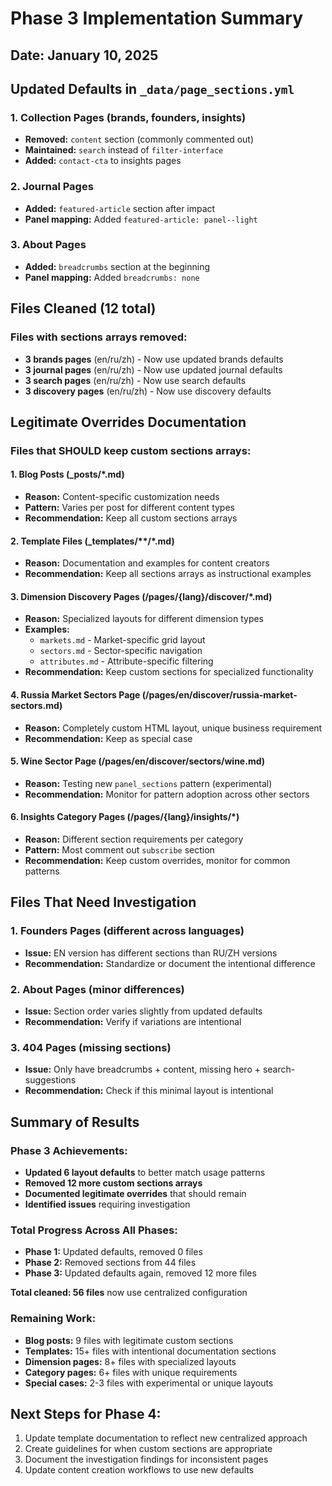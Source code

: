 # Phase 3 Implementation Summary

## Date: January 10, 2025

## Updated Defaults in `_data/page_sections.yml`

### 1. Collection Pages (brands, founders, insights)
- **Removed:** `content` section (commonly commented out)
- **Maintained:** `search` instead of `filter-interface`
- **Added:** `contact-cta` to insights pages

### 2. Journal Pages
- **Added:** `featured-article` section after impact
- **Panel mapping:** Added `featured-article: panel--light`

### 3. About Pages
- **Added:** `breadcrumbs` section at the beginning
- **Panel mapping:** Added `breadcrumbs: none`

## Files Cleaned (12 total)

### Files with sections arrays removed:
- **3 brands pages** (en/ru/zh) - Now use updated brands defaults
- **3 journal pages** (en/ru/zh) - Now use updated journal defaults  
- **3 search pages** (en/ru/zh) - Now use search defaults
- **3 discovery pages** (en/ru/zh) - Now use discovery defaults

## Legitimate Overrides Documentation

### Files that SHOULD keep custom sections arrays:

#### 1. **Blog Posts** (_posts/*.md)
- **Reason:** Content-specific customization needs
- **Pattern:** Varies per post for different content types
- **Recommendation:** Keep all custom sections arrays

#### 2. **Template Files** (_templates/**/*.md)
- **Reason:** Documentation and examples for content creators
- **Recommendation:** Keep all sections arrays as instructional examples

#### 3. **Dimension Discovery Pages** (/pages/{lang}/discover/*.md)
- **Reason:** Specialized layouts for different dimension types
- **Examples:** 
  - `markets.md` - Market-specific grid layout
  - `sectors.md` - Sector-specific navigation
  - `attributes.md` - Attribute-specific filtering
- **Recommendation:** Keep custom sections for specialized functionality

#### 4. **Russia Market Sectors Page** (/pages/en/discover/russia-market-sectors.md)
- **Reason:** Completely custom HTML layout, unique business requirement
- **Recommendation:** Keep as special case

#### 5. **Wine Sector Page** (/pages/en/discover/sectors/wine.md)
- **Reason:** Testing new `panel_sections` pattern (experimental)
- **Recommendation:** Monitor for pattern adoption across other sectors

#### 6. **Insights Category Pages** (/pages/{lang}/insights/*)
- **Reason:** Different section requirements per category
- **Pattern:** Most comment out `subscribe` section
- **Recommendation:** Keep custom overrides, monitor for common patterns

## Files That Need Investigation

### 1. **Founders Pages** (different across languages)
- **Issue:** EN version has different sections than RU/ZH versions
- **Recommendation:** Standardize or document the intentional difference

### 2. **About Pages** (minor differences)
- **Issue:** Section order varies slightly from updated defaults
- **Recommendation:** Verify if variations are intentional

### 3. **404 Pages** (missing sections)
- **Issue:** Only have breadcrumbs + content, missing hero + search-suggestions
- **Recommendation:** Check if this minimal layout is intentional

## Summary of Results

### Phase 3 Achievements:
- **Updated 6 layout defaults** to better match usage patterns
- **Removed 12 more custom sections arrays** 
- **Documented legitimate overrides** that should remain
- **Identified issues** requiring investigation

### Total Progress Across All Phases:
- **Phase 1:** Updated defaults, removed 0 files
- **Phase 2:** Removed sections from 44 files  
- **Phase 3:** Updated defaults again, removed 12 more files

**Total cleaned: 56 files** now use centralized configuration

### Remaining Work:
- **Blog posts:** 9 files with legitimate custom sections
- **Templates:** 15+ files with intentional documentation sections
- **Dimension pages:** 8+ files with specialized layouts
- **Category pages:** 6+ files with unique requirements
- **Special cases:** 2-3 files with experimental or unique layouts

## Next Steps for Phase 4:
1. Update template documentation to reflect new centralized approach
2. Create guidelines for when custom sections are appropriate
3. Document the investigation findings for inconsistent pages
4. Update content creation workflows to use new defaults